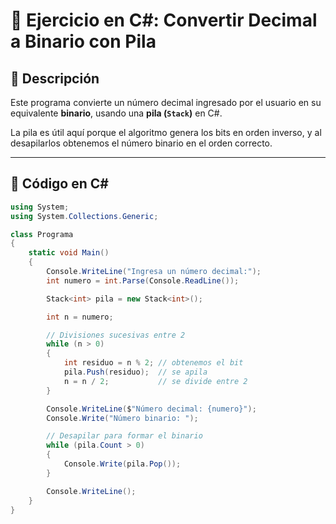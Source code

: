 # 🔢 Ejercicio en C#: Convertir Decimal a Binario con Pila

## 📌 Descripción
Este programa convierte un número decimal ingresado por el usuario en su equivalente **binario**, usando una **pila (`Stack`)** en C#.  

La pila es útil aquí porque el algoritmo genera los bits en orden inverso, y al desapilarlos obtenemos el número binario en el orden correcto.

---

## 📂 Código en C#
```csharp
using System;
using System.Collections.Generic;

class Programa
{
    static void Main()
    {
        Console.WriteLine("Ingresa un número decimal:");
        int numero = int.Parse(Console.ReadLine());

        Stack<int> pila = new Stack<int>();

        int n = numero;

        // Divisiones sucesivas entre 2
        while (n > 0)
        {
            int residuo = n % 2; // obtenemos el bit
            pila.Push(residuo);  // se apila
            n = n / 2;           // se divide entre 2
        }

        Console.WriteLine($"Número decimal: {numero}");
        Console.Write("Número binario: ");

        // Desapilar para formar el binario
        while (pila.Count > 0)
        {
            Console.Write(pila.Pop());
        }

        Console.WriteLine();
    }
}
